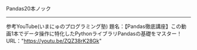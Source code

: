 Pandas20本ノック

---------------
参考YouTube(いまにゅのプログラミング塾)
題名：【Pandas徹底講座】この動画1本でデータ操作に特化したPythonライブラリPandasの基礎をマスター！
URL："https://youtu.be/ZQZ38rK28Gk"
